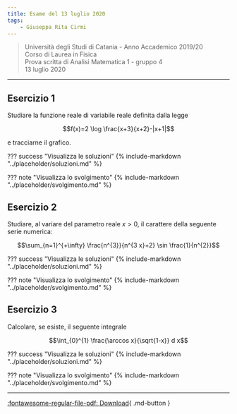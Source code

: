 ```yaml
---
title: Esame del 13 luglio 2020
tags:
    - Giuseppa Rita Cirmi
---
```


>Università degli Studi di Catania - Anno Accademico 2019/20<br>
Corso di Laurea in Fisica<br>
Prova scritta di Analisi Matematica 1 - gruppo 4<br>
13 luglio 2020

---

## Esercizio 1
Studiare la funzione reale di variabile reale definita dalla legge

$$f(x)=2 \log \frac{x+3}{x+2}-|x+1|$$

e tracciarne il grafico.

??? success "Visualizza le soluzioni"
    {% include-markdown "../placeholder/soluzioni.md" %}

??? note "Visualizza lo svolgimento"
    {% include-markdown "../placeholder/svolgimento.md" %}

## Esercizio 2
Studiare, al variare del parametro reale $x>0$, il carattere della
    seguente serie numerica:

$$\sum_{n=1}^{+\infty} \frac{n^{3}}{n^{3 x}+2} \sin \frac{1}{n^{2}}$$

??? success "Visualizza le soluzioni"
    {% include-markdown "../placeholder/soluzioni.md" %}

??? note "Visualizza lo svolgimento"
    {% include-markdown "../placeholder/svolgimento.md" %}

## Esercizio 3
Calcolare, se esiste, il seguente integrale

$$\int_{0}^{1} \frac{\arccos x}{\sqrt{1-x}} d x$$

??? success "Visualizza le soluzioni"
    {% include-markdown "../placeholder/soluzioni.md" %}

??? note "Visualizza lo svolgimento"
    {% include-markdown "../placeholder/svolgimento.md" %}

---

[:fontawesome-regular-file-pdf: Download](pdf/2020-07-13-g4.pdf){ .md-button }
